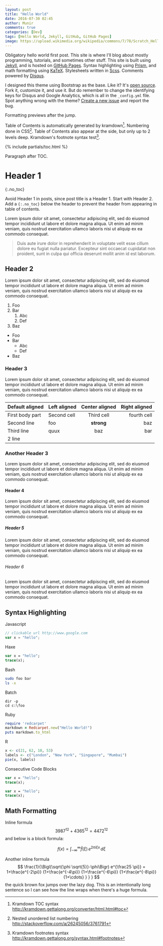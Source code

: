 ```yaml
---
layout: post
title: "Hello World"
date: 2016-07-30 02:45
author: Munir
comments: true
categories: [Dev]
tags: [Hello World, Jekyll, GitHub, GitHub Pages]
image: https://upload.wikimedia.org/wikipedia/commons/7/78/Scratch_Hello_World.png
---
```


Obligatory hello world first post. This site is where I'll blog about mostly
programming, tutorials, and sometimes other stuff. This site is built using
[Jekyll](https://jekyllrb.com/), and is hosted on
[GitHub Pages](https://pages.github.com/). Syntax highlighting using
[Prism](http://prismjs.com/), and math formatting using
[KaTeX](https://khan.github.io/KaTeX/). Stylesheets written in
[Scss](http://sass-lang.com/). Comments powered by [Disqus](https://disqus.com/).

I designed this theme using Bootstrap as the base. Like it? It's
[open source][repo]. Fork it, customize it, and use it. But do remember to
change the identifying keys for Disqus and Google Analytics, which is all in
the `_config.yml` file. Spot anything wrong with the theme?
[Create a new issue][issue] and report the bug.

[repo]: https://github.com/profound7/profound7.github.io
[issue]: https://github.com/profound7/profound7.github.io/issues

Formatting previews after the jump.

<!--more-->

Table of Contents is automatically generated by kramdown[^toc]. Numbering done
in CSS[^ol]. Table of Contents also appear at the side, but only up to 2 levels
deep. Kramdown's footnote syntax test[^footnote].

[^toc]: Kramdown TOC syntax <http://kramdown.gettalong.org/converter/html.html#toc>
[^footnote]: Kramdown footnotes syntax <http://kramdown.gettalong.org/syntax.html#footnotes>
[^ol]: Nested unordered list numbering <http://stackoverflow.com/a/26245056/3761791>

{% include partials/toc.html %}

Paragraph after TOC.

# Header 1
{:.no_toc}

Avoid Header 1 in posts, since post title is a Header 1. Start with Header 2.
Add a `{:.no_toc}` below the header to prevent the header from appearing in
table of contents.

Lorem ipsum dolor sit amet, consectetur adipiscing elit, sed do eiusmod tempor
incididunt ut labore et dolore magna aliqua. Ut enim ad minim veniam, quis
nostrud exercitation ullamco laboris nisi ut aliquip ex ea commodo consequat.

> Duis aute irure dolor in reprehenderit in voluptate velit esse cillum dolore
> eu fugiat nulla pariatur. Excepteur sint occaecat cupidatat non proident,
> sunt in culpa qui officia deserunt mollit anim id est laborum.

## Header 2

Lorem ipsum dolor sit amet, consectetur adipiscing elit, sed do eiusmod tempor
incididunt ut labore et dolore magna aliqua. Ut enim ad minim veniam, quis
nostrud exercitation ullamco laboris nisi ut aliquip ex ea commodo consequat.

1. Foo
2. Bar
   1. Abc
   2. Def
3. Baz

* Foo
* Bar
  * Abc
  * Def
* Baz

### Header 3

Lorem ipsum dolor sit amet, consectetur adipiscing elit, sed do eiusmod tempor
incididunt ut labore et dolore magna aliqua. Ut enim ad minim veniam, quis
nostrud exercitation ullamco laboris nisi ut aliquip ex ea commodo consequat.

| Default aligned |Left aligned| Center aligned  | Right aligned  |
|-----------------|:-----------|:---------------:|---------------:|
| First body part |Second cell | Third cell      | fourth cell    |
| Second line     |foo         | **strong**      | baz            |
| Third line      |quux        | baz             | bar            |
| 2 line          |            |                 |                |

### Another Header 3

Lorem ipsum dolor sit amet, consectetur adipiscing elit, sed do eiusmod tempor
incididunt ut labore et dolore magna aliqua. Ut enim ad minim veniam, quis
nostrud exercitation ullamco laboris nisi ut aliquip ex ea commodo consequat.

#### Header 4

Lorem ipsum dolor sit amet, consectetur adipiscing elit, sed do eiusmod tempor
incididunt ut labore et dolore magna aliqua. Ut enim ad minim veniam, quis
nostrud exercitation ullamco laboris nisi ut aliquip ex ea commodo consequat.

##### Header 5

Lorem ipsum dolor sit amet, consectetur adipiscing elit, sed do eiusmod tempor
incididunt ut labore et dolore magna aliqua. Ut enim ad minim veniam, quis
nostrud exercitation ullamco laboris nisi ut aliquip ex ea commodo consequat.

###### Header 6

Lorem ipsum dolor sit amet, consectetur adipiscing elit, sed do eiusmod tempor
incididunt ut labore et dolore magna aliqua. Ut enim ad minim veniam, quis
nostrud exercitation ullamco laboris nisi ut aliquip ex ea commodo consequat.

## Syntax Highlighting

Javascript

```javascript
// clickable url http://www.google.com
var x = "hello";
```
Haxe

```haxe
var x = "hello";
trace(x);
```

Bash

```bash
sudo foo bar
ls -x
```

Batch

```batch
dir -p
cd c:\foo
```

Ruby

```ruby
require 'redcarpet'
markdown = Redcarpet.new("Hello World!")
puts markdown.to_html
```

R

```r
x <- c(21, 62, 10, 53)
labels <- c("London", "New York", "Singapore", "Mumbai")
pie(x, labels)
```

Consecutive Code Blocks

```haxe
var x = "hello";
trace(x);
```
```haxe
var x = "hello";
trace(x);
```

## Math Formatting

Inline formula $$ 3987^{12} + 4365^{12} = 4472^{12} $$ and below is a block
formula:

$$
f(x) = \int_{-\infty}^\infty
    \hat f(\xi)\,e^{2 \pi i \xi x}
    \,d\xi
$$

Another inline formula $$
\frac{1}{\Bigl(\sqrt{\phi \sqrt{5}}-\phi\Bigr) e^{\frac25 \pi}} = 1+\frac{e^{-2\pi}} {1+\frac{e^{-4\pi}} {1+\frac{e^{-6\pi}} {1+\frac{e^{-8\pi}} {1+\cdots} } } }
$$ the quick brown fox jumps over the lazy dog. This is an intentionally long
sentence so I can see how the line wraps when there's a huge formula.